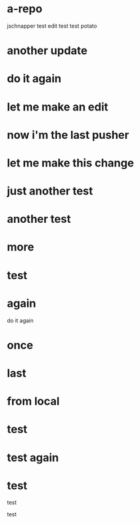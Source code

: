 # a-repo
jschnapper
test
edit
test
test
potato

# another update

# do it again

# let me make an edit

# now i'm the last pusher

# let me make this change

# just another test

# another test

# more

# test

# again

do it again

# once

# last

# from local

# test

# test again

# test

test

test
